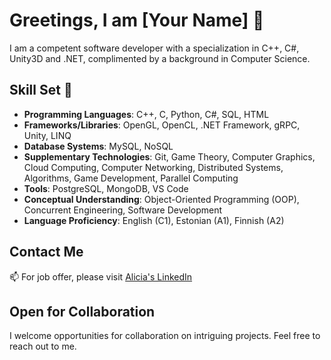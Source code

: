 # Greetings, I am [Your Name] 👋

I am a competent software developer with a specialization in C++, C#, Unity3D and .NET, complimented by a background in Computer Science.

## Skill Set 🧰

- **Programming Languages**: C++, C, Python, C#, SQL, HTML
- **Frameworks/Libraries**: OpenGL, OpenCL, .NET Framework, gRPC, Unity, LINQ
- **Database Systems**: MySQL, NoSQL
- **Supplementary Technologies**: Git, Game Theory, Computer Graphics, Cloud Computing, Computer Networking, Distributed Systems, Algorithms, Game Development, Parallel Computing
- **Tools**: PostgreSQL, MongoDB, VS Code
- **Conceptual Understanding**: Object-Oriented Programming (OOP), Concurrent Engineering, Software Development
- **Language Proficiency**: English (C1), Estonian (A1), Finnish (A2)


## Contact Me
📫 For job offer, please visit [Alicia's LinkedIn](https://www.linkedin.com/in/aliciagamedev/) 

## Open for Collaboration 
I welcome opportunities for collaboration on intriguing projects. Feel free to reach out to me.
<!---
Alitcher/Alitcher is a ✨ special ✨ repository because its `README.md` (this file) appears on your GitHub profile.
You can click the Preview link to take a look at your changes.
--->
